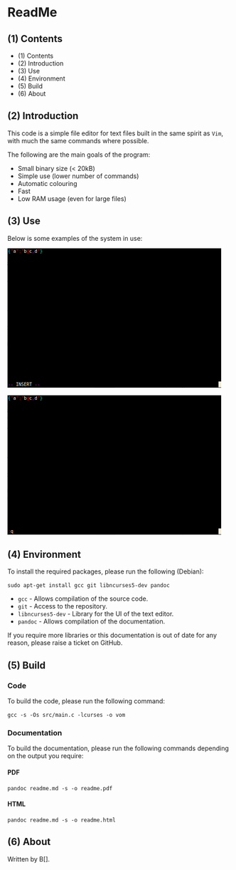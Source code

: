 # ReadMe

## (1) Contents

  * (1) Contents
  * (2) Introduction
  * (3) Use
  * (4) Environment
  * (5) Build
  * (6) About

## (2) Introduction

This code is a simple file editor for text files built in the same spirit as
`Vim`, with much the same commands where possible.

The following are the main goals of the program:

  * Small binary size (< 20kB)
  * Simple use (lower number of commands)
  * Automatic colouring
  * Fast
  * Low RAM usage (even for large files)

## (3) Use

Below is some examples of the system in use:

![Insert Mode](img/mode-ins.png)

![Command Mode](img/mode-cmd.png)

## (4) Environment

To install the required packages, please run the following (Debian):

    sudo apt-get install gcc git libncurses5-dev pandoc

  * `gcc`             - Allows compilation of the source code.
  * `git`             - Access to the repository.
  * `libncurses5-dev` - Library for the UI of the text editor.
  * `pandoc`          - Allows compilation of the documentation.

If you require more libraries or this documentation is out of date for any
reason, please raise a ticket on GitHub.

## (5) Build

### Code

To build the code, please run the following command:

    gcc -s -Os src/main.c -lcurses -o vom

### Documentation

To build the documentation, please run the following commands depending on the
output you require:

#### PDF

    pandoc readme.md -s -o readme.pdf

#### HTML

    pandoc readme.md -s -o readme.html

## (6) About

Written by B[].
